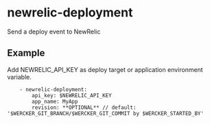 newrelic-deployment
===================

Send a deploy event to NewRelic


Example
--------

Add NEWRELIC_API_KEY as deploy target or application environment variable.

```
    - newrelic-deployment:
        api_key: $NEWRELIC_API_KEY
        app_name: MyApp
        revision: **OPTIONAL** // default: '$WERCKER_GIT_BRANCH/$WERCKER_GIT_COMMIT by $WERCKER_STARTED_BY'
```
